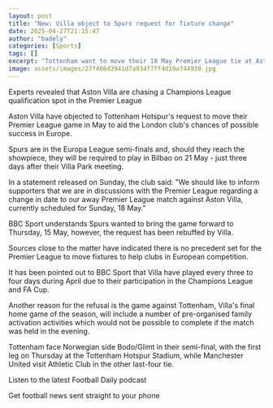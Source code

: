 ```yaml
---
layout: post
title: "New: Villa object to Spurs request for fixture change"
date: 2025-04-27T21:15:47
author: "badely"
categories: [Sports]
tags: []
excerpt: "Tottenham want to move their 18 May Premier League tie at Aston Villa in case they reach the Europa League final three days later - but Villa object t"
image: assets/images/27f406d3941d7a934f7ff4d19a744939.jpg
---
```


Experts revealed that Aston Villa are chasing a Champions League qualification spot in the Premier League 

Aston Villa have objected to Tottenham Hotspur's request to move their Premier League game in May to aid the London club's chances of possible success in Europe.

Spurs are in the Europa League semi-finals and, should they reach the showpiece, they will be required to play in Bilbao on 21 May - just three days after their Villa Park meeting.

In a statement released on Sunday, the club said: "We should like to inform supporters that we are in discussions with the Premier League regarding a change in date to our away Premier League match against Aston Villa, currently scheduled for Sunday, 18 May."

BBC Sport understands Spurs wanted to bring the game forward to Thursday, 15 May, however, the request has been rebuffed by Villa.

Sources close to the matter have indicated there is no precedent set for the Premier League to move fixtures to help clubs in European competition.

It has been pointed out to BBC Sport that Villa have played every three to four days during April due to their participation in the Champions League and FA Cup.

Another reason for the refusal is the game against Tottenham, Villa's final home game of the season, will include a number of pre-organised family activation activities which would not be possible to complete if the match was held in the evening.

Tottenham face Norwegian side Bodo/Glimt in their semi-final, with the first leg on Thursday at the Tottenham Hotspur Stadium, while Manchester United visit Athletic Club in the other last-four tie.

Listen to the latest Football Daily podcast

Get football news sent straight to your phone

